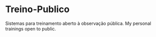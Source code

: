 # Treino-Publico
Sistemas para treinamento aberto à observação pública.
My personal trainings open to public.
